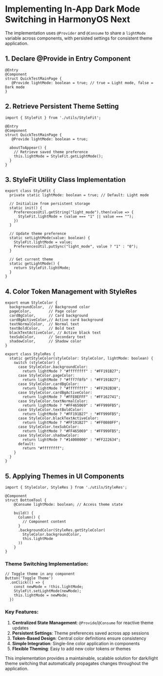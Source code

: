 # Implementing In-App Dark Mode Switching in HarmonyOS Next

The implementation uses `@Provider` and `@Consume` to share a `lightMode` variable across components, with persisted settings for consistent theme application.

## 1. Declare @Provide in Entry Component

```
@Entry
@Component
struct QuickTestMainPage { 
   @Provide lightMode: boolean = true; // true = Light mode, false = Dark mode
}
```

## 2. Retrieve Persistent Theme Setting

```
import { StyleFit } from './utils/StyleFit';

@Entry
@Component
struct QuickTestMainPage { 
   @Provide lightMode: boolean = true;
  
  aboutToAppear() {
    // Retrieve saved theme preference
    this.lightMode = StyleFit.getLightMode();
  }
}
```

## 3. StyleFit Utility Class Implementation

```
export class StyleFit {
  private static lightMode: boolean = true; // Default: Light mode

  // Initialize from persistent storage
  static init() {
    PreferencesUtil.getString("light_mode").then(value => {
      StyleFit.lightMode = (value === "1" || value === "");
    })
  }
  
  // Update theme preference
  static setLightMode(value: boolean) {
    StyleFit.lightMode = value;
    PreferencesUtil.putSync("light_mode", value ? "1" : "0");
  }

  // Get current theme
  static getLightMode() {
    return StyleFit.lightMode;
  }
}
```

## 4. Color Token Management with StyleRes

```
export enum StyleColor {
  backgroundColor,  // Background color
  pageColor,        // Page color
  cardBgColor,      // Card background
  cardBgActiveColor,// Active card background
  textNormalColor,  // Normal text
  textBoldColor,    // Bold text
  blackTextActiveColor, // Active black text
  texSubColor,      // Secondary text
  shadowColor,      // Shadow color
}

export class StyleRes {
  static getStyleColor(styleColor: StyleColor, lightMode: boolean) {
    switch (styleColor) {
      case StyleColor.backgroundColor:
        return lightMode ? "#ffffffff" : "#FF191B27";
      case StyleColor.pageColor:
        return lightMode ? "#fff7f8fb" : "#FF191B27";
      case StyleColor.cardBgColor:
        return lightMode ? "#ffffffff" : "#FF292B38";
      case StyleColor.cardBgActiveColor:
        return lightMode ? "#FFE0EFFF" : "#FF162741";
      case StyleColor.textNormalColor:
        return lightMode ? "#FF465069" : "#FF999FB5";
      case StyleColor.textBoldColor:
        return lightMode ? "#FF191B27" : "#FF999FB5";
      case StyleColor.blackTextActiveColor:
        return lightMode ? "#FF191B27" : "#FF0080FF";
      case StyleColor.texSubColor:
        return lightMode ? "#FF465069" : "#FF999FB5";
      case StyleColor.shadowColor:
        return lightMode ? "#14000000" : "#FF222634";
      default:
        return "#ffffffff";
    }
  }
}
```

## 5. Applying Themes in UI Components

```
import { StyleColor, StyleRes } from './utils/StyleRes';

@Component
struct BottomTool {
    @Consume lightMode: boolean; // Access theme state
  
    build() {
      Column() {
        // Component content
      }
      .backgroundColor(StyleRes.getStyleColor(
        StyleColor.backgroundColor, 
        this.lightMode
      ))
    }
}
```

### Theme Switching Implementation:

```
// Toggle theme in any component
Button('Toggle Theme')
  .onClick(() => {
    const newMode = !this.lightMode;
    StyleFit.setLightMode(newMode);
    this.lightMode = newMode;
  })
```

### Key Features:

1. **Centralized State Management**: `@Provide`/`@Consume` for reactive theme updates
2. **Persistent Settings**: Theme preferences saved across app sessions
3. **Token-Based Design**: Central color definitions ensure consistency
4. **Simple Integration**: Single-line color application in components
5. **Flexible Theming**: Easy to add new color tokens or themes

This implementation provides a maintainable, scalable solution for dark/light theme switching that automatically propagates changes throughout the application.
